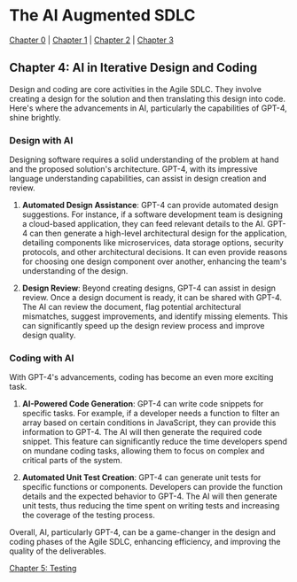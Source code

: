 # The AI Augmented SDLC

[Chapter 0](Chapter0.md) | [Chapter 1](Chapter1.md) | [Chapter 2](Chapter2.md) | [Chapter 3](Chapter3.md)

## Chapter 4: AI in Iterative Design and Coding

Design and coding are core activities in the Agile SDLC. They involve creating a design for the solution and then translating this design into code. Here's where the advancements in AI, particularly the capabilities of GPT-4, shine brightly.

### Design with AI

Designing software requires a solid understanding of the problem at hand and the proposed solution's architecture. GPT-4, with its impressive language understanding capabilities, can assist in design creation and review.

1. **Automated Design Assistance**: GPT-4 can provide automated design suggestions. For instance, if a software development team is designing a cloud-based application, they can feed relevant details to the AI. GPT-4 can then generate a high-level architectural design for the application, detailing components like microservices, data storage options, security protocols, and other architectural decisions. It can even provide reasons for choosing one design component over another, enhancing the team's understanding of the design.

2. **Design Review**: Beyond creating designs, GPT-4 can assist in design review. Once a design document is ready, it can be shared with GPT-4. The AI can review the document, flag potential architectural mismatches, suggest improvements, and identify missing elements. This can significantly speed up the design review process and improve design quality.

### Coding with AI

With GPT-4's advancements, coding has become an even more exciting task.

1. **AI-Powered Code Generation**: GPT-4 can write code snippets for specific tasks. For example, if a developer needs a function to filter an array based on certain conditions in JavaScript, they can provide this information to GPT-4. The AI will then generate the required code snippet. This feature can significantly reduce the time developers spend on mundane coding tasks, allowing them to focus on complex and critical parts of the system.

2. **Automated Unit Test Creation**: GPT-4 can generate unit tests for specific functions or components. Developers can provide the function details and the expected behavior to GPT-4. The AI will then generate unit tests, thus reducing the time spent on writing tests and increasing the coverage of the testing process.

Overall, AI, particularly GPT-4, can be a game-changer in the design and coding phases of the Agile SDLC, enhancing efficiency, and improving the quality of the deliverables.

[Chapter 5: Testing](Chapter5.md)
